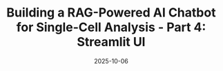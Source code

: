 ---
title: 'Building a RAG-Powered AI Chatbot for Single-Cell Analysis - Part 4: Streamlit UI'
date: 2025-10-06
permalink: /posts/2025/05/rag-part4/
tags:
  - bioinformatics
  - single-cell
  - ml/ai
  - rag
---